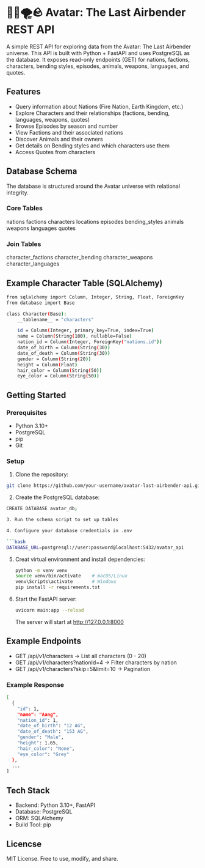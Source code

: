 # 🌊🔥🌪️🪨 Avatar: The Last Airbender REST API

A simple REST API for exploring data from the Avatar: The Last Airbender universe.
This API is built with Python + FastAPI and uses PostgreSQL as the database.
It exposes read-only endpoints (GET) for nations, factions, characters, bending styles, episodes, animals, weapons, languages, and quotes.

## Features

- Query information about Nations (Fire Nation, Earth Kingdom, etc.)
- Explore Characters and their relationships (factions, bending, languages, weapons, quotes)
- Browse Episodes by season and number
- View Factions and their associated nations
- Discover Animals and their owners
- Get details on Bending styles and which characters use them
- Access Quotes from characters

## Database Schema

The database is structured around the Avatar universe with relational integrity.

### Core Tables
  nations
  factions
  characters
  locations
  episodes
  bending_styles
  animals
  weapons
  languages
  quotes

### Join Tables

character_factions
character_bending
character_weapons
character_languages

## Example Character Table (SQLAlchemy)
```bash
from sqlalchemy import Column, Integer, String, Float, ForeignKey
from database import Base

class Character(Base):
    __tablename__ = "characters"

    id = Column(Integer, primary_key=True, index=True)
    name = Column(String(100), nullable=False)
    nation_id = Column(Integer, ForeignKey("nations.id"))
    date_of_birth = Column(String(30))
    date_of_death = Column(String(30))
    gender = Column(String(20))
    height = Column(Float)
    hair_color = Column(String(50))
    eye_color = Column(String(50))
```

## Getting Started

### Prerequisites
- Python 3.10+
- PostgreSQL
- pip
- Git

### Setup

1. Clone the repository:

  ```bash
  git clone https://github.com/your-username/avatar-last-airbender-api.git
  ```

2. Create the PostgreSQL database:

```bash
CREATE DATABASE avatar_db;

3. Run the schema script to set up tables

4. Configure your database credentials in .env

```bash
DATABASE_URL=postgresql://user:password@localhost:5432/avatar_api
```

5. Creat virtual environment and install dependencies:
   
   ```bash
   python -m venv venv
   source venv/bin/activate    # macOS/Linux
   venv\Scripts\activate       # Windows
   pip install -r requirements.txt
   ```

6. Start the FastAPI server:

   ```bash
   uvicorn main:app --reload
   ```
   The server will start at http://127.0.0.1:8000

## Example Endpoints
- GET /api/v1/characters -> List all characters (0 - 20)
- GET /api/v1/characters?nationId=4 -> Filter characters by nation
- GET /api/v1/characters?skip=5&limit=10 -> Pagination

### Example Response

```bash
[
  {
    "id": 1,
    "name": "Aang",
    "nation_id": 1,
    "date_of_birth": "12 AG",
    "date_of_death": "153 AG",
    "gender": "Male",
    "height": 1.65,
    "hair_color": "None",
    "eye_color": "Grey"
  },
  ...
]
```

## Tech Stack
- Backend: Python 3.10+, FastAPI
- Database: PostgreSQL
- ORM: SQLAlchemy
- Build Tool: pip

## Licencse
MIT License. Free to use, modify, and share.

